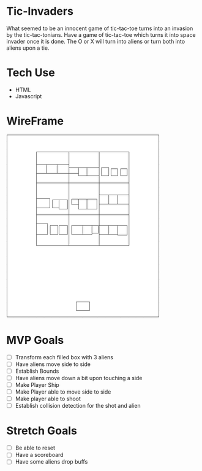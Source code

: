 # Tic-Invaders
What seemed to be an innocent game of tic-tac-toe turns into an invasion by the tic-tac-tonians.
Have a game of tic-tac-toe which turns it into space invader once it is done. The O or X will turn into aliens or turn both
into aliens upon a tie.

# Tech Use
- HTML
- Javascript

# WireFrame
![](/img/Wireframe.png)

# MVP Goals
- [ ] Transform each filled box with 3 aliens
- [ ] Have aliens move side to side
- [ ] Establish Bounds
- [ ] Have aliens move down a bit upon touching a side
- [ ] Make Player Ship
- [ ] Make Player able to move side to side
- [ ] Make player able to shoot
- [ ] Establish collision detection for the shot and alien

# Stretch Goals
- [ ] Be able to reset
- [ ] Have a scoreboard
- [ ] Have some aliens drop buffs
